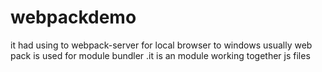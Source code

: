 # webpackdemo

it had using to webpack-server for local browser to windows
usually web pack is used for module bundler .it is an module working together js files
